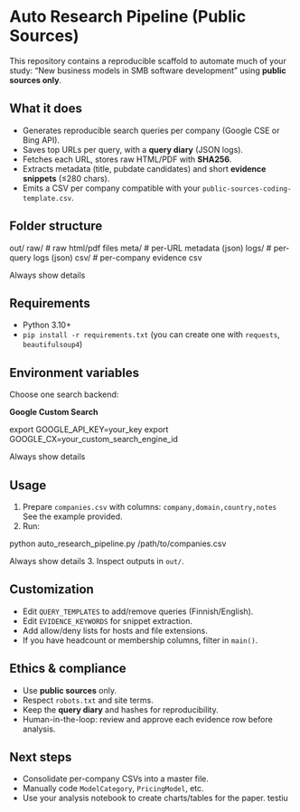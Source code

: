 
# Auto Research Pipeline (Public Sources)

This repository contains a reproducible scaffold to automate much of your study:
“New business models in SMB software development” using **public sources only**.

## What it does
- Generates reproducible search queries per company (Google CSE or Bing API).
- Saves top URLs per query, with a **query diary** (JSON logs).
- Fetches each URL, stores raw HTML/PDF with **SHA256**.
- Extracts metadata (title, pubdate candidates) and short **evidence snippets** (≤280 chars).
- Emits a CSV per company compatible with your `public-sources-coding-template.csv`.

## Folder structure

out/
raw/ # raw html/pdf files
meta/ # per-URL metadata (json)
logs/ # per-query logs (json)
csv/ # per-company evidence csv

Always show details


## Requirements
- Python 3.10+
- `pip install -r requirements.txt` (you can create one with `requests`, `beautifulsoup4`)

## Environment variables
Choose one search backend:

**Google Custom Search**

export GOOGLE_API_KEY=your_key
export GOOGLE_CX=your_custom_search_engine_id

Always show details


## Usage
1. Prepare `companies.csv` with columns: `company,domain,country,notes`  
   See the example provided.
2. Run:

python auto_research_pipeline.py /path/to/companies.csv

Always show details
3. Inspect outputs in `out/`.

## Customization
- Edit `QUERY_TEMPLATES` to add/remove queries (Finnish/English).
- Edit `EVIDENCE_KEYWORDS` for snippet extraction.
- Add allow/deny lists for hosts and file extensions.
- If you have headcount or membership columns, filter in `main()`.

## Ethics & compliance
- Use **public sources** only.
- Respect `robots.txt` and site terms.
- Keep the **query diary** and hashes for reproducibility.
- Human-in-the-loop: review and approve each evidence row before analysis.

## Next steps
- Consolidate per-company CSVs into a master file.
- Manually code `ModelCategory`, `PricingModel`, etc.
- Use your analysis notebook to create charts/tables for the paper.
testiu